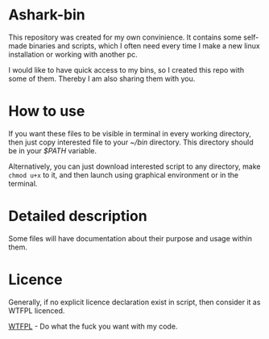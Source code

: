 # Ashark-bin
This repository was created for my own convinience. It contains some self-made binaries and scripts, which I often need every time I make a new linux installation or working with another pc.

I would like to have quick access to my bins, so I created this repo with some of them. Thereby I am also sharing them with you.

# How to use
If you want these files to be visible in terminal in every working directory, then just copy interested file to your _~/bin_ directory. This directory should be in your _$PATH_ variable.

Alternatively, you can just download interested script to any directory, make `chmod u+x` to it, and then launch using graphical environment or in the terminal.

# Detailed description
Some files will have documentation about their purpose and usage within them.

# Licence
Generally, if no explicit licence declaration exist in script, then consider it as WTFPL licenced.

[WTFPL](http://www.wtfpl.net/txt/copying/) - Do what the fuck you want with my code.
